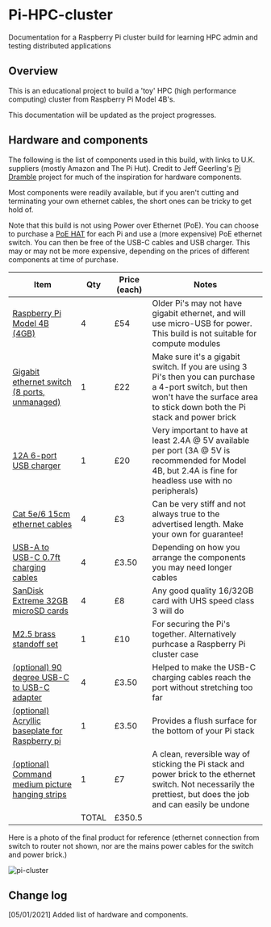# Pi-HPC-cluster
Documentation for a Raspberry Pi cluster build for learning HPC admin and testing distributed applications

## Overview
This is an educational project to build a 'toy' HPC (high performance computing) cluster from Raspberry Pi Model 4B's.

This documentation will be updated as the project progresses.


## Hardware and components
The following is the list of components used in this build, with links to U.K. suppliers (mostly Amazon and The Pi Hut). Credit to Jeff Geerling's [Pi Dramble](http://www.pidramble.com/) project for much of the inspiration for hardware components.

Most components were readily available, but if you aren't cutting and terminating your own ethernet cables, the short ones can be tricky to get hold of. 

Note that this build is not using Power over Ethernet (PoE). You can choose to purchase a [PoE HAT](https://thepihut.com/products/raspberry-pi-power-over-ethernet-poe-hat) for each Pi and use a (more expensive) PoE ethernet switch. You can then be free of the USB-C cables and USB charger. This may or may not be more expensive, depending on the prices of different components at time of purchase.

|                                   Item                                                          |   Qty  |  Price (each)  |  Notes  |
|  -------------------------------------------------------------------------------------------    |   ---  |  -----  |  -----  |
| [Raspberry Pi Model 4B (4GB)](https://thepihut.com/products/raspberry-pi-4-model-b)             |    4   |   £54   |  Older Pi's may not have gigabit ethernet, and will use micro-USB for power. This build is not suitable for compute modules |
| [Gigabit ethernet switch (8 ports, unmanaged)](https://www.amazon.co.uk/gp/product/B07PWHGQSS/) |    1   |   £22   |  Make sure it's a gigabit switch. If you are using 3 Pi's then you can purchase a 4-port switch, but then won't have the surface area to stick down both the Pi stack and power brick |
| [12A 6-port USB charger](https://www.amazon.co.uk/gp/product/B07MFPN87Y/)                       |    1   |   £20   |  Very important to have at least 2.4A @ 5V available per port (3A @ 5V is recommended for Model 4B, but 2.4A is fine for headless use with no peripherals) |
| [Cat 5e/6 15cm ethernet cables](https://www.amazon.co.uk/gp/product/B01J2CJXTA)                 |    4   |   £3    |  Can be very stiff and not always true to the advertised length. Make your own for guarantee! |
| [USB-A to USB-C 0.7ft charging cables](https://www.amazon.co.uk/gp/product/B0744J4BYY)          |    4   |   £3.50 |  Depending on how you arrange the components you may need longer cables |
| [SanDisk Extreme 32GB microSD cards](https://www.amazon.co.uk/gp/product/B06XWMQ81P)            |    4   |   £8    |  Any good quality 16/32GB card with UHS speed class 3 will do |
| [M2.5 brass standoff set](https://www.amazon.co.uk/gp/product/B07PDVXVZ5)                       |    1   |   £10   |  For securing the Pi's together. Alternatively purhcase a Raspberry Pi cluster case |
| [(optional) 90 degree USB-C to USB-C adapter](https://www.amazon.co.uk/gp/product/B071XHCW5W)   |    4   |   £3.50 |  Helped to make the USB-C charging cables reach the port without stretching too far |
| [(optional) Acryllic baseplate for Raspberry pi](https://shop.rasp.io/products/raspio-pibase-backplate-for-raspberry-pi-model-b) | 1 | £3.50 | Provides a flush surface for the bottom of your Pi stack
| [(optional) Command medium picture hanging strips](https://www.amazon.co.uk/gp/product/B00LW1APOC/) | 1 | £7 | A clean, reversible way of sticking the Pi stack and power brick to the ethernet switch. Not necessarily the prettiest, but does the job and can easily be undone |
| | TOTAL | £350.5

Here is a photo of the final product for reference (ethernet connection from switch to router not shown, nor are the mains power cables for the switch and power brick.)

![pi-cluster](https://user-images.githubusercontent.com/56110893/116722168-fe080a00-a9d5-11eb-837d-0a40c440750f.jpeg)

## Change log
[05/01/2021] Added list of hardware and components.

